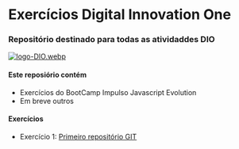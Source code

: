 # Exercícios Digital Innovation One
### Repositório destinado para todas as atividaddes DIO

[![logo-DIO.webp](https://i.postimg.cc/G3XL7dZL/logo-DIO.webp)](https://www.dio.me/)

#### Este reposiório contém

- Exercícios do BootCamp Impulso Javascript Evolution
- Em breve outros

#### Exercícios

- Exercício 1: [Primeiro repositório GIT](https://github.com/GleristonCastro/Dio/tree/main/Primeiro%20Exerc%C3%ADcio)
